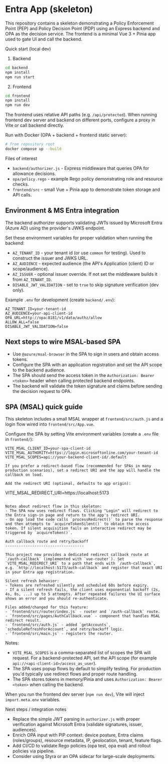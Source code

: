 # Entra App (skeleton)

This repository contains a skeleton demonstrating a Policy Enforcement Point (PEP) and Policy Decision Point (PDP) using an Express backend and OPA as the decision service. The frontend is a minimal Vue 3 + Pinia app used to gate UI and call the backend.

Quick start (local dev)

1. Backend

```bash
cd backend
npm install
npm run start
```

2. Frontend

```bash
cd frontend
npm install
npm run dev
```

The frontend uses relative API paths (e.g. `/api/protected`). When running frontend dev server and backend on different ports, configure a proxy in Vite or call backend directly.

Run with Docker (OPA + backend + frontend static server):

```bash
# from repository root
docker compose up --build
```

Files of interest

- `backend/authorizer.js` - Express middleware that queries OPA for allowance decisions.
- `opa/policy.rego` - example Rego policy demonstrating role and resource checks.
- `frontend/src` - small Vue + Pinia app to demonstrate token storage and API calls.

Environment & MS Entra integration
---------------------------------

The backend authorizer supports validating JWTs issued by Microsoft Entra (Azure AD) using the provider's JWKS endpoint.

Set these environment variables for proper validation when running the backend:

- `AZ_TENANT_ID` - your tenant id (or use `common` for testing). Used to construct the issuer and JWKS URL.
- `AZ_AUDIENCE` - expected audience (the API's Application (client) ID or scope/audience).
- `AZ_ISSUER` - optional issuer override. If not set the middleware builds it from `AZ_TENANT_ID`.
- `DISABLE_JWT_VALIDATION` - set to `true` to skip signature verification (dev only).

Example `.env` for development (create `backend/.env`):

```
AZ_TENANT_ID=your-tenant-id
AZ_AUDIENCE=your-api-client-id
OPA_URL=http://opa:8181/v1/data/authz/allow
ALLOW_ALL=false
DISABLE_JWT_VALIDATION=false
```

Next steps to wire MSAL-based SPA
---------------------------------
- Use `@azure/msal-browser` in the SPA to sign in users and obtain access tokens.
- Configure the SPA with an application registration and set the API scope to the backend audience.
- The SPA should send the access token in the `Authorization: Bearer <token>` header when calling protected backend endpoints.
- The backend will validate the token signature and claims before sending the decision request to OPA.

SPA (MSAL) quick guide
----------------------

This skeleton includes a small MSAL wrapper at `frontend/src/auth.js` and a login flow wired into `frontend/src/App.vue`.

Configure the SPA by setting Vite environment variables (create a `.env` file in `frontend/`):

```
VITE_MSAL_CLIENT_ID=your-spa-client-id
VITE_MSAL_AUTHORITY=https://login.microsoftonline.com/your-tenant-id
VITE_MSAL_SCOPES=api://your-backend-client-id/.default

If you prefer a redirect-based flow (recommended for SPAs in many production scenarios), set a redirect URI and the app will handle the callback on load.

Add the redirect URI (optional, defaults to app origin):

```
VITE_MSAL_REDIRECT_URI=https://localhost:5173
```

Notes about redirect flow in this skeleton:
- The SPA now uses redirect flows. Clicking "Login" will redirect to the Entra sign-in page and return to the app's redirect URI.
- On app load the code calls `processRedirect()` to parse the response and then attempts to `acquireTokenSilent()` to obtain the access token. If silent acquisition fails an interactive redirect may be triggered by `acquireToken()`.

Auth callback route and retry/backoff
-----------------------------------

This project now provides a dedicated redirect callback route at `/auth-callback` (implemented with `vue-router`). Set `VITE_MSAL_REDIRECT_URI` to a path that ends with `/auth-callback`, e.g. `http://localhost:5173/auth-callback` and register that exact URI in your Entra app registration.

Silent refresh behavior:
- Tokens are refreshed silently and scheduled 60s before expiry.
- If a silent refresh fails, the client uses exponential backoff (2s, 4s, 8s, ...) up to 5 attempts. After repeated failures the UI surface shows an error and you should re-authenticate.

Files added/changed for this feature:
- `frontend/src/router/index.js` - router and `/auth-callback` route.
- `frontend/src/pages/AuthCallback.vue` - component that handles MSAL redirect result.
- `frontend/src/auth.js` - added `getAccounts`, `scheduleRefreshForAccount`, and retry/backoff logic.
- `frontend/src/main.js` - registers the router.

```

Notes:
- `VITE_MSAL_SCOPES` is a comma-separated list of scopes the SPA will request. For a backend-protected API, set the API scope (for example `api://<api-client-id>/access_as_user`).
- The SPA uses popup flows by default to simplify testing. For production you'd typically use redirect flows and proper route handling.
- The SPA stores tokens in memory/Pinia and uses `Authorization: Bearer <token>` when calling the backend.

When you run the frontend dev server (`npm run dev`), Vite will inject `import.meta.env` variables.

Next steps / integration notes

- Replace the simple JWT parsing in `authorizer.js` with proper verification against Microsoft Entra (validate signatures, issuer, audiences).
- Enrich OPA input with PIP context: device posture, Entra claims (roles/groups), resource metadata, IP, geolocation, tenant, feature flags.
- Add CI/CD to validate Rego policies (opa test, opa eval) and rollout policies via pipeline.
- Consider using Styra or an OPA sidecar for large-scale deployments.
